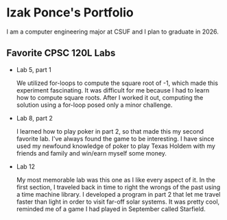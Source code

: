 
# Izak Ponce's Portfolio

I am a computer engineering major at CSUF and I plan to graduate in 2026.

## Favorite CPSC 120L Labs

* Lab 5, part 1

  We utilized for-loops to compute the square root of -1, which made this experiment fascinating. It was difficult for me because I had to learn how to compute square roots. After I worked it out, computing the solution using a for-loop posed only a minor challenge.

* Lab 8, part 2

  I learned how to play poker in part 2, so that made this my second favorite lab. I've always found the game to be interesting. I have since used my newfound knowledge of poker to play Texas Holdem with my friends and family and win/earn myself some money.

* Lab 12

  My most memorable lab was this one as I like every aspect of it. In the first section, I traveled back in time to right the wrongs of the past using a time machine library. I developed a program in part 2 that let me travel faster than light in order to visit far-off solar systems. It was pretty cool, reminded me of a game I had played in September called Starfield.
